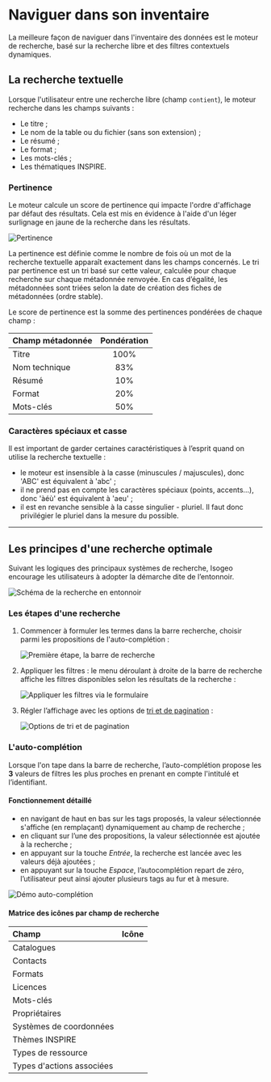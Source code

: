 # Naviguer dans son inventaire

La meilleure façon de naviguer dans l&apos;inventaire des données est le moteur de recherche, basé sur la recherche libre et des filtres contextuels dynamiques.

## La recherche textuelle

Lorsque l&apos;utilisateur entre une recherche libre (champ `contient`), le moteur recherche dans les champs suivants :

* Le titre ;
* Le nom de la table ou du fichier (sans son extension) ;
* Le résumé ;
* Le format ;
* Les mots-clés ;
* Les thématiques INSPIRE.

### Pertinence <i class="fa fa-star fa-fw"></i>

Le moteur calcule un score de pertinence qui impacte l&apos;ordre d&apos;affichage par défaut des résultats. Cela est mis en évidence à l&apos;aide d&apos;un léger surlignage en jaune de la recherche dans les résultats.

![Pertinence](/images/search_relevance_prescription.png "Mise en évidence des mots recherchés dans l&apos;affichage des résultats")

La pertinence est définie comme le nombre de fois où un mot de la recherche textuelle apparaît exactement dans les champs concernés. Le tri par pertinence est un tri basé sur cette valeur, calculée pour chaque recherche sur chaque métadonnée renvoyée. En cas d’égalité, les métadonnées sont triées selon la date de création des fiches de métadonnées (ordre stable).

Le score de pertinence est la somme des pertinences pondérées de chaque champ :

| Champ métadonnée | Pondération |
| :--------------- | :---------: |
| Titre            | 100%        |
| Nom technique    | 83%         |
| Résumé           | 10%         |
| Format           | 20%         |
| Mots-clés        | 50%         |

### Caractères spéciaux et casse

Il est important de garder certaines caractéristiques à l’esprit quand on utilise la recherche textuelle :

* le moteur  est insensible à la casse (minuscules / majuscules), donc &apos;ABC&apos; est équivalent à &apos;abc&apos; ;
* il ne prend pas en compte les caractères spéciaux (points, accents…), donc &apos;àéù&apos; est équivalent à &apos;aeu&apos; ;
* il est en revanche sensible à la casse singulier - pluriel. Il faut donc privilégier le pluriel dans la mesure du possible.

___________

## Les principes d&apos;une recherche optimale

Suivant les logiques des principaux systèmes de recherche, Isogeo encourage les utilisateurs à adopter la démarche dite de l’entonnoir.

![Schéma de la recherche en entonnoir](/images/all_search_schema.png "Chercher les données dans Isogeo")

### Les étapes d&apos;une recherche

1.	Commencer à formuler les termes dans la barre recherche, choisir parmi les propositions de l&apos;auto-complétion :

    ![Première étape, la barre de recherche](/images/search_bar_submersion.png "Commencer par taper les termes de la recherche")

2.	Appliquer les filtres : le menu déroulant à droite de la barre de recherche affiche les filtres disponibles selon les résultats de la recherche :

    ![Appliquer les filtres via le formulaire](/images/search_bar_filters_submersion.png "Filtrer sur les différents critères disponibles")

3.	Régler l’affichage avec les options de [tri et de pagination](../../settings/inventory.html#linterface) :

    ![Options de tri et de pagination](/images/inv_ordering_pagination_options.png "Trier et régler la pagination")

### L&apos;auto-complétion

Lorsque l&apos;on tape dans la barre de recherche, l’auto-complétion propose les **3** valeurs de filtres les plus proches en prenant en compte l&apos;intitulé et l’identifiant.

#### Fonctionnement détaillé

* en navigant de haut en bas sur les tags proposés, la valeur sélectionnée s&apos;affiche (en remplaçant) dynamiquement au champ de recherche ;
* en cliquant sur l’une des propositions, la valeur sélectionnée est ajoutée à la recherche ;
* en appuyant sur la touche *Entrée*, la recherche est lancée avec les valeurs déjà ajoutées ;
* en appuyant sur la touche *Espace*, l’autocomplétion repart de zéro, l’utilisateur peut ainsi ajouter plusieurs tags au fur et à mesure.

![Démo auto-complétion](/images/search_bar_autocompletion.gif "L&apos;auto-complétion permet de gagner du temps lors de la recherche")


#### Matrice des icônes par champ de recherche

| Champ                     | Icône                             |
| :------------------------ | :-------------------------------: |
| Catalogues                | <i class="fa fa-book"></i>        |
| Contacts                  | <i class="fa fa-phone"></i>       |
| Formats                   | <i class="fa fa-cube"></i>        |
| Licences                  | <i class="fa fa-gavel"></i>       |
| Mots-clés                 | <i class="fa fa-tag"></i>         |
| Propriétaires             | <i class="fa fa-users"></i>       |
| Systèmes de coordonnées   | <i class="fa fa-globe"></i>       |
| Thèmes INSPIRE            | <i class="fa fa-leaf"></i>        |
| Types de ressource        | <i class="fa fa-asterisk"></i>    |
| Types d&apos;actions associées | <i class="fa fa-play"></i>        |
